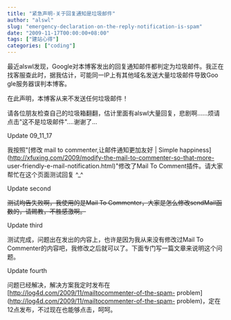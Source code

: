 ```yaml
---
title: "紧急声明-关于回复通知是垃圾邮件"
author: "alswl"
slug: "emergency-declaration-on-the-reply-notification-is-spam"
date: "2009-11-17T00:00:00+08:00"
tags: ["建站心得"]
categories: ["coding"]
---
```


最近alswl发现，Google对本博客发出的回复通知邮件都判定为垃圾邮件。我正在找客服查此时，据我估计，可能同一IP上有其他域名发送大量垃圾邮件导致Goo
gle服务器误判本博客。

在此声明，本博客从来不发送任何垃圾邮件！

请各位朋友检查自己的垃圾箱翻翻，估计里面有alswl大量回复，悲剧啊……烦请点击"这不是垃圾邮件"....谢谢了…

Update 09_11_17

我按照"[修改 mail to commenter,让邮件通知更加友好 | Simple
happiness](http://xfuxing.com/2009/modify-the-mail-to-commenter-so-that-more-
user-friendly-e-mail-notification.html)"修改了Mail To Comment插件。请大家帮忙在这个页面测试回复
^_^

Update second

<strike>测试均告失败啊，我使用的是Mail To Commenter，大家是怎么修改sendMail函数的，请赐教，不胜感激啊。</strike>

Update third

测试完成，问题出在发出的内容上，也许是因为我从来没有修改过Mail To Commenter的内容吧，我修改之后就可以了。下面专门写一篇文章来说明这个问题。

Update fourth

问题已经解决，解决方案我定时发布在[http://log4d.com/2009/11/mailtocommenter-of-the-spam-
problem](http://log4d.com/2009/11/mailtocommenter-of-the-spam-
problem)，定在12点发布，不过现在也能够点击，呵呵。

